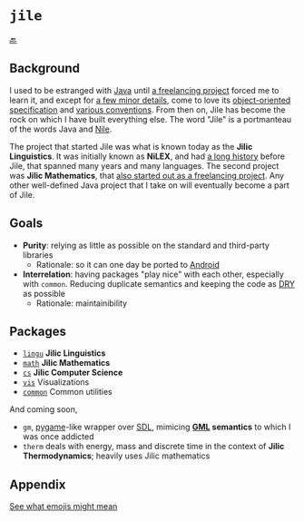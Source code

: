 # `jile`

[:back:](../../readme.md)

## Background

I used to be estranged with [Java]() until [a freelancing project]() forced me to learn it, and except for [a few minor details](), come to love its [object-oriented specification]() and [various conventions](). From then on, Jile has become the rock on which I have built everything else. The word "Jile" is a portmanteau of the words Java and [Nile]().

The project that started Jile was what is known today as the **Jilic Linguistics**. It was initially known as **NiLEX**, and had [a long history]() before Jile, that spanned many years and many languages. The second project was **Jilic Mathematics**, that [also started out as a freelancing project](). Any other well-defined Java project that I take on will eventually become a part of Jile.

## Goals

- **Purity**: relying as little as possible on the standard and third-party libraries
  - Rationale: so it can one day be ported to [Android]()
- **Interrelation**: having packages "play nice" with each other, especially with `common`. Reducing duplicate semantics and keeping the code as [DRY]() as possible
  - Rationale: maintainibility

## Packages

- [`lingu`](lingu/readme.md) **Jilic Linguistics**
- [`math`](math/readme.md) **Jilic Mathematics**
- [`cs`](cs/readme.md) **Jilic Computer Science**
- [`vis`](vis/readme.md) Visualizations
- [`common`](common/readme.md) Common utilities

And coming soon,

- `gm`, [pygame]()-like wrapper over [SDL](), mimicing **[GML]() semantics** to which I was once addicted
- `therm` deals with energy, mass and discrete time in the context of **Jilic Thermodynamics**; heavily uses Jilic mathematics

## Appendix

[See what emojis might mean](emojis.md)
